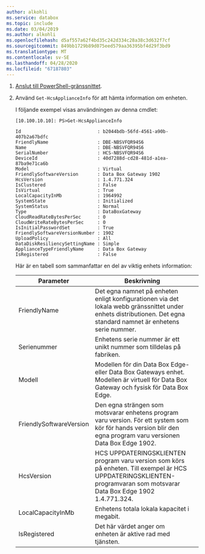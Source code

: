 ```yaml
---
author: alkohli
ms.service: databox
ms.topic: include
ms.date: 03/04/2019
ms.author: alkohli
ms.openlocfilehash: d5af557a62f4bd35c242d334c28a38c3d632f7cf
ms.sourcegitcommit: 849bb1729b89d075eed579aa36395bf4d29f3bd9
ms.translationtype: MT
ms.contentlocale: sv-SE
ms.lasthandoff: 04/28/2020
ms.locfileid: "67187803"
---
```

1. [Anslut till PowerShell-gränssnittet](#connect-to-the-powershell-interface).
2. Använd `Get-HcsApplianceInfo` för att hämta information om enheten.

    I följande exempel visas användningen av denna cmdlet:

    ```
    [10.100.10.10]: PS>Get-HcsApplianceInfo
    
    Id                            : b2044bdb-56fd-4561-a90b-407b2a67bdfc
    FriendlyName                  : DBE-NBSVFQR94S6
    Name                          : DBE-NBSVFQR94S6
    SerialNumber                  : HCS-NBSVFQR94S6
    DeviceId                      : 40d7288d-cd28-481d-a1ea-87ba9e71ca6b
    Model                         : Virtual
    FriendlySoftwareVersion       : Data Box Gateway 1902
    HcsVersion                    : 1.4.771.324
    IsClustered                   : False
    IsVirtual                     : True
    LocalCapacityInMb             : 1964992
    SystemState                   : Initialized
    SystemStatus                  : Normal
    Type                          : DataBoxGateway
    CloudReadRateBytesPerSec      : 0
    CloudWriteRateBytesPerSec     : 0
    IsInitialPasswordSet          : True
    FriendlySoftwareVersionNumber : 1902
    UploadPolicy                  : All
    DataDiskResiliencySettingName : Simple
    ApplianceTypeFriendlyName     : Data Box Gateway
    IsRegistered                  : False
    ```

    Här är en tabell som sammanfattar en del av viktig enhets information:
    
    | Parameter                             | Beskrivning                                                                                                                                                  |   |
    |--------------------------------|--------------------------------------------------------------------------------------------------------------------------------------------------------------|---|
    | FriendlyName                   | Det egna namnet på enheten enligt konfigurationen via det lokala webb gränssnittet under enhets distributionen. Det egna standard namnet är enhetens serie nummer.  |   |
    | Serienummer                   | Enhetens serie nummer är ett unikt nummer som tilldelas på fabriken.                                                                             |   |
    | Modell                          | Modellen för din Data Box Edge-eller Data Box Gateways enhet. Modellen är virtuell för Data Box Gateway och fysisk för Data Box Edge.                   |   |
    | FriendlySoftwareVersion        | Den egna strängen som motsvarar enhetens program varu version. För ett system som kör för hands version blir den egna program varu versionen Data Box Edge 1902. |   |
    | HcsVersion                     | HCS UPPDATERINGSKLIENTEN program varu version som körs på enheten. Till exempel är HCS UPPDATERINGSKLIENTEN-programvaran som motsvarar Data Box Edge 1902 1.4.771.324.            |   |
    | LocalCapacityInMb              | Enhetens totala lokala kapacitet i megabit.                                                                                                        |   |
    | IsRegistered                   | Det här värdet anger om enheten är aktive rad med tjänsten.                                                                                         |   |


